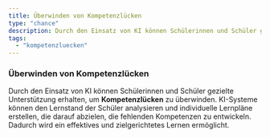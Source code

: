 ```yaml
---
title: Überwinden von Kompetenzlücken
type: "chance"
description: Durch den Einsatz von KI können Schülerinnen und Schüler gezielte Unterstützung erhalten, um Kompetenzlücken zu überwinden.
tags:
  - "kompetenzluecken"
---
```


### Überwinden von Kompetenzlücken

Durch den Einsatz von KI können Schülerinnen und Schüler gezielte Unterstützung erhalten, um **Kompetenzlücken** zu überwinden. KI-Systeme können den Lernstand der Schüler analysieren und individuelle Lernpläne erstellen, die darauf abzielen, die fehlenden Kompetenzen zu entwickeln. Dadurch wird ein effektives und zielgerichtetes Lernen ermöglicht.
